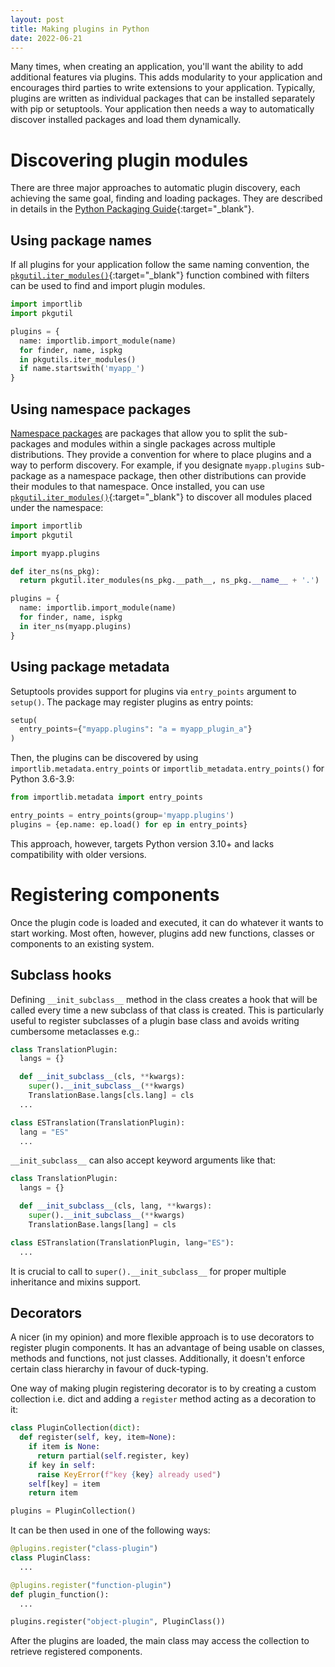 ```yaml
---
layout: post
title: Making plugins in Python
date: 2022-06-21
---
```


Many times, when creating an application, you'll want the ability to
add additional features via plugins. This adds modularity to your
application and encourages third parties to write extensions to your
application. Typically, plugins are written as individual packages
that can be installed separately with pip or setuptools. Your
application then needs a way to automatically discover installed
packages and load them dynamically.

# Discovering plugin modules

There are three major approaches to automatic plugin discovery, each
achieving the same goal, finding and loading packages. They are
described in details in the [Python Packaging Guide]{:target="_blank"}.

[Python Packaging Guide]: https://packaging.python.org/en/latest/guides/creating-and-discovering-plugins/

## Using package names

If all plugins for your application follow the same naming convention,
the [``pkgutil.iter_modules()``][iter_modules]{:target="_blank"}
function combined with filters can be used to find and import plugin modules.

[iter_modules]: https://docs.python.org/3.10/library/pkgutil.html#pkgutil.iter_modules

```python
import importlib
import pkgutil

plugins = {
  name: importlib.import_module(name)
  for finder, name, ispkg
  in pkgutils.iter_modules()
  if name.startswith('myapp_')
}
```
## Using namespace packages

[Namespace packages] are packages that allow you to split the sub-packages
and modules within a single packages across multiple distributions.
They provide a convention for where to place plugins and a way to
perform discovery. For example, if you designate ``myapp.plugins``
sub-package as a namespace package, then other distributions can
provide their modules to that namespace. Once installed, you can use
[``pkgutil.iter_modules()``][iter_modules]{:target="_blank"} to discover
all modules placed under the namespace:

[Namespace packages]: https://packaging.python.org/en/latest/guides/packaging-namespace-packages/

```python
import importlib
import pkgutil

import myapp.plugins

def iter_ns(ns_pkg):
  return pkgutil.iter_modules(ns_pkg.__path__, ns_pkg.__name__ + '.')

plugins = {
  name: importlib.import_module(name)
  for finder, name, ispkg
  in iter_ns(myapp.plugins)
}
```

## Using package metadata

Setuptools provides support for plugins via ``entry_points`` argument
to ``setup()``. The package may register plugins as entry points:

```python
setup(
  entry_points={"myapp.plugins": "a = myapp_plugin_a"}
)
```

Then, the plugins can be discovered by using ``importlib.metadata.entry_points``
or ``importlib_metadata.entry_points()`` for Python 3.6-3.9:

```python
from importlib.metadata import entry_points

entry_points = entry_points(group='myapp.plugins')
plugins = {ep.name: ep.load() for ep in entry_points}
```

This approach, however, targets Python version 3.10+ and lacks
compatibility with older versions.


# Registering components

Once the plugin code is loaded and executed, it can do whatever it wants
to start working. Most often, however, plugins add new functions,
classes or components to an existing system.

## Subclass hooks

Defining ``__init_subclass__`` method in the class creates a hook
that will be called every time a new subclass of that class is created.
This is particularly useful to register subclasses of a plugin
base class and avoids writing cumbersome metaclasses e.g.:

```python
class TranslationPlugin:
  langs = {}

  def __init_subclass__(cls, **kwargs):
    super().__init_subclass__(**kwargs)
    TranslationBase.langs[cls.lang] = cls
  ...

class ESTranslation(TranslationPlugin):
  lang = "ES"
  ...
```

``__init_subclass__`` can also accept keyword arguments like that:

```python
class TranslationPlugin:
  langs = {}

  def __init_subclass__(cls, lang, **kwargs):
    super().__init_subclass__(**kwargs)
    TranslationBase.langs[lang] = cls

class ESTranslation(TranslationPlugin, lang="ES"):
  ...
```

It is crucial to call to ``super().__init_subclass__`` for proper
multiple inheritance and mixins support.

## Decorators

A nicer (in my opinion) and more flexible approach is to use decorators
to register plugin components. It has an advantage of being usable on
classes, methods and functions, not just classes. Additionally, it
doesn't enforce certain class hierarchy in favour of duck-typing.

One way of making plugin registering decorator is to by creating a custom
collection i.e. dict and adding a ``register`` method acting as a
decoration to it:

```python
class PluginCollection(dict):
  def register(self, key, item=None):
    if item is None:
      return partial(self.register, key)
    if key in self:
      raise KeyError(f"key {key} already used")
    self[key] = item
    return item

plugins = PluginCollection()
```

It can be then used in one of the following ways:

```python
@plugins.register("class-plugin")
class PluginClass:
  ...

@plugins.register("function-plugin")
def plugin_function():
  ...

plugins.register("object-plugin", PluginClass())
```

After the plugins are loaded, the main class may access the collection
to retrieve registered components.
